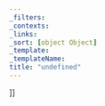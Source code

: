 ```yaml
---
_filters: 
_contexts: 
_links: 
_sort: [object Object]
_template: 
_templateName: 
title: "undefined"
---
```


]]